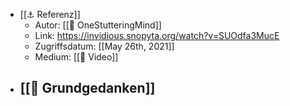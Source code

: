 - [[⚓️ Referenz]]
	- Autor: [[🧑 OneStutteringMind]]
	- Link: https://invidious.snopyta.org/watch?v=SUOdfa3MucE
	- Zugriffsdatum: [[May 26th, 2021]]
	- Medium: [[🔖 Video]]
- [[📝 Grundgedanken]]
	-